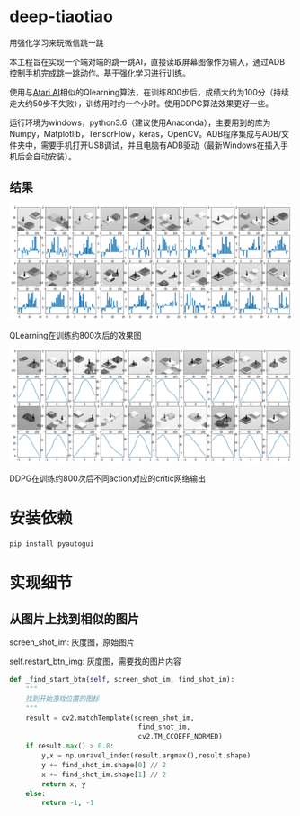 # deep-tiaotiao
用强化学习来玩微信跳一跳

本工程旨在实现一个端对端的跳一跳AI，直接读取屏幕图像作为输入，通过ADB控制手机完成跳一跳动作。基于强化学习进行训练。

使用与[Atari AI](https://github.com/bhaktipriya/Atari)相似的Qlearning算法，在训练800步后，成绩大约为100分（持续走大约50步不失败），训练用时约一个小时。使用DDPG算法效果更好一些。

运行环境为windows，python3.6（建议使用Anaconda），主要用到的库为Numpy，Matplotlib，TensorFlow，keras，OpenCV。ADB程序集成与ADB/文件夹中，需要手机打开USB调试，并且电脑有ADB驱动（最新Windows在插入手机后会自动安装）。

## 结果
![](./pic/qlearning.png "QLearning在训练约800次后模型输出结果")

QLearning在训练约800次后的效果图

![](./pic/ddpg.png "DDPG在训练约800次后不同action对应的critic网络输出")

DDPG在训练约800次后不同action对应的critic网络输出


# 安装依赖

```python
pip install pyautogui
```

# 实现细节
## 从图片上找到相似的图片

screen_shot_im: 灰度图，原始图片

self.restart_btn_img: 灰度图，需要找的图片内容

```python
def _find_start_btn(self, screen_shot_im, find_shot_im):
    """
    找到开始游戏位置的图标
    """
    result = cv2.matchTemplate(screen_shot_im,
                                find_shot_im,
                                cv2.TM_CCOEFF_NORMED)
    if result.max() > 0.8:
        y,x = np.unravel_index(result.argmax(),result.shape)
        y += find_shot_im.shape[0] // 2
        x += find_shot_im.shape[1] // 2
        return x, y
    else:
        return -1, -1
```
